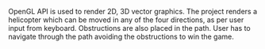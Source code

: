 OpenGL API is used to render 2D, 3D vector graphics. The project renders a helicopter which can be moved in any of the four directions,
as per user input from keyboard. Obstructions are also placed in the path. User has to navigate through the path avoiding the obstructions to win the game.
